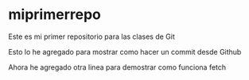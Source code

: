 # miprimerrepo
Este es mi primer repositorio para las clases de Git

Esto lo he agregado para mostrar como hacer un commit desde Github

Ahora he agregado otra linea para demostrar como funciona fetch
